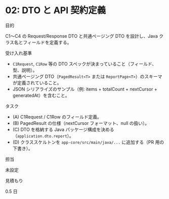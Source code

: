 # 02: DTO と API 契約定義

目的

C1〜C4 の Request/Response DTO と共通ページング DTO を設計し、Java クラス名とフィールドを定義する。

受け入れ基準

- `C1Request`, `C1Row` 等の DTO スペックが決まっていること（フィールド、型、説明）。
- 共通ページング DTO（`PagedResult<T>` または `ReportPage<T>`）のスキーマが定義されていること。
- JSON シリアライズのサンプル（例: items + totalCount + nextCursor + generatedAt）を含むこと。

タスク

- (A) C1Request / C1Row のフィールド定義。
- (B) PagedResult<T> の仕様（nextCursor フォーマット、null の扱い）。
- (C) DTO を格納する Java パッケージ構成を決める（`application.dto.report`）。
- (D) クラススケルトンを `app-core/src/main/java/...` に追加する（PR 用の下書き）。

担当

未設定

見積もり

0.5 日